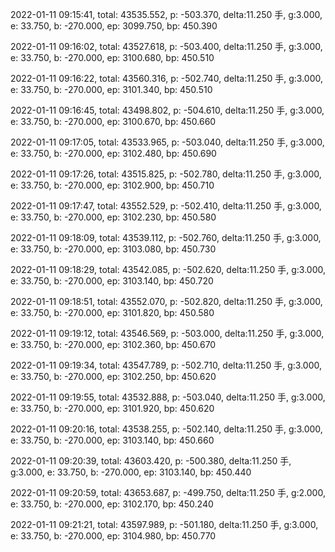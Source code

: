 2022-01-11 09:15:41, total: 43535.552, p: -503.370, delta:11.250 手, g:3.000, e: 33.750, b: -270.000, ep: 3099.750, bp: 450.390

2022-01-11 09:16:02, total: 43527.618, p: -503.400, delta:11.250 手, g:3.000, e: 33.750, b: -270.000, ep: 3100.680, bp: 450.510

2022-01-11 09:16:22, total: 43560.316, p: -502.740, delta:11.250 手, g:3.000, e: 33.750, b: -270.000, ep: 3101.340, bp: 450.510

2022-01-11 09:16:45, total: 43498.802, p: -504.610, delta:11.250 手, g:3.000, e: 33.750, b: -270.000, ep: 3100.670, bp: 450.660

2022-01-11 09:17:05, total: 43533.965, p: -503.040, delta:11.250 手, g:3.000, e: 33.750, b: -270.000, ep: 3102.480, bp: 450.690

2022-01-11 09:17:26, total: 43515.825, p: -502.780, delta:11.250 手, g:3.000, e: 33.750, b: -270.000, ep: 3102.900, bp: 450.710

2022-01-11 09:17:47, total: 43552.529, p: -502.410, delta:11.250 手, g:3.000, e: 33.750, b: -270.000, ep: 3102.230, bp: 450.580

2022-01-11 09:18:09, total: 43539.112, p: -502.760, delta:11.250 手, g:3.000, e: 33.750, b: -270.000, ep: 3103.080, bp: 450.730

2022-01-11 09:18:29, total: 43542.085, p: -502.620, delta:11.250 手, g:3.000, e: 33.750, b: -270.000, ep: 3103.140, bp: 450.720

2022-01-11 09:18:51, total: 43552.070, p: -502.820, delta:11.250 手, g:3.000, e: 33.750, b: -270.000, ep: 3101.820, bp: 450.580

2022-01-11 09:19:12, total: 43546.569, p: -503.000, delta:11.250 手, g:3.000, e: 33.750, b: -270.000, ep: 3102.360, bp: 450.670

2022-01-11 09:19:34, total: 43547.789, p: -502.710, delta:11.250 手, g:3.000, e: 33.750, b: -270.000, ep: 3102.250, bp: 450.620

2022-01-11 09:19:55, total: 43532.888, p: -503.040, delta:11.250 手, g:3.000, e: 33.750, b: -270.000, ep: 3101.920, bp: 450.620

2022-01-11 09:20:16, total: 43538.255, p: -502.140, delta:11.250 手, g:3.000, e: 33.750, b: -270.000, ep: 3103.140, bp: 450.660

2022-01-11 09:20:39, total: 43603.420, p: -500.380, delta:11.250 手, g:3.000, e: 33.750, b: -270.000, ep: 3103.140, bp: 450.440

2022-01-11 09:20:59, total: 43653.687, p: -499.750, delta:11.250 手, g:2.000, e: 33.750, b: -270.000, ep: 3102.170, bp: 450.240

2022-01-11 09:21:21, total: 43597.989, p: -501.180, delta:11.250 手, g:3.000, e: 33.750, b: -270.000, ep: 3104.980, bp: 450.770